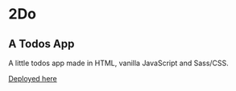 # 2Do

## A Todos App

A little todos app made in HTML, vanilla JavaScript and Sass/CSS.

[Deployed here](https://nashsibanda.com/d/2do-todos/)
